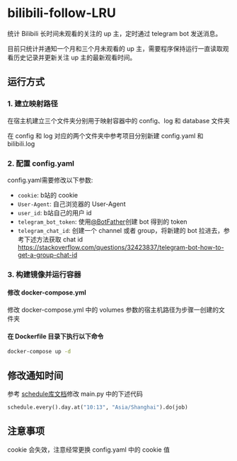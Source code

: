 # bilibili-follow-LRU

统计 Bilibili 长时间未观看的关注的 up 主，定时通过 telegram bot 发送消息。

目前只统计并通知一个月和三个月未观看的 up 主，需要程序保持运行一直读取观看历史记录并更新关注 up 主的最新观看时间。

## 运行方式

### 1. 建立映射路径

在宿主机建立三个文件夹分别用于映射容器中的 config、log 和 database 文件夹

在 config 和 log 对应的两个文件夹中参考项目分别新建 config.yaml 和 bilibili.log

### 2. 配置 config.yaml

config.yaml需要修改以下参数:

- `cookie`: b站的 cookie
- `User-Agent`: 自己浏览器的 User-Agent
- `user_id`: b站自己的用户 id
- `telegram_bot_token`: 使用[@BotFather](https://t.me/BotFather)创建 bot 得到的 token
- `telegram_chat_id`: 创建一个 channel 或者 group，将新建的 bot 拉进去，参考下述方法获取 chat id
  https://stackoverflow.com/questions/32423837/telegram-bot-how-to-get-a-group-chat-id

### 3. 构建镜像并运行容器

#### 修改 docker-compose.yml

修改 docker-compose.yml 中的 volumes 参数的宿主机路径为步骤一创建的文件夹

#### 在 Dockerfile 目录下执行以下命令

```bash
docker-compose up -d
```

## 修改通知时间

参考 [schedule库文档](https://schedule.readthedocs.io/)修改 main.py 中的下述代码

```python
schedule.every().day.at("10:13", "Asia/Shanghai").do(job)
```

## 注意事项

cookie 会失效，注意经常更换 config.yaml 中的 cookie 值